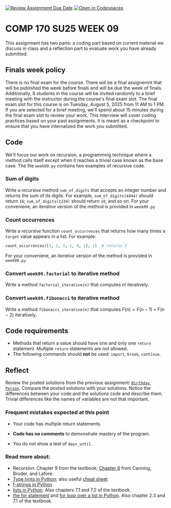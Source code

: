 [![Review Assignment Due Date](https://classroom.github.com/assets/deadline-readme-button-22041afd0340ce965d47ae6ef1cefeee28c7c493a6346c4f15d667ab976d596c.svg)](https://classroom.github.com/a/BS3-Kds-)
[![Open in Codespaces](https://classroom.github.com/assets/launch-codespace-2972f46106e565e64193e422d61a12cf1da4916b45550586e14ef0a7c637dd04.svg)](https://classroom.github.com/open-in-codespaces?assignment_repo_id=20025469)

# COMP 170 SU25 WEEK 09

This assignment has two parts: a coding part based on current material we discuss in class and a reflection part to evaluate work you have already submitted.


## Finals week policy

There is no final exam for the course. There will be a final assignemnt that will be published the week before finals and will be due the week of finals. Additionally, 8 students in the course will be invited randomly to a brief meeting with the instructor during the course's final exam slot. The final exam slot for this course is on Tuesday, August 5, 2025 from 11 AM to 1 PM. If you are selected for a brief meeting, we'll spend about 15 minutes during the final exam slot to review your work. This interview will cover coding practices based on your past assignments. It is meant as a checkpoint to ensure that you have internalized the work you submitted.


## Code

We'll focus our work on recursion, a programming technique where a method calls itself except when it reaches a trivial case known as the base case. The file `week09.py` contains two examples of recursive code.


### Sum of digits
Write a *recursive* method `sum_of_digits` that accepts an integer number and returns the sum of its digits. For example, `sum_of_digits(4444)` should return `16`; `sum_of_digits(1234)` should return `10`, and so on. For your conveniene, an *iterative* version of the method is provided in `week09.py`

### Count occurrences
Write a *recursive* function `count_occurrences` that returns how many times a `target` value appears in a list. For example:
```python
count_occurrences([1, 2, 3, 1, 4, 1], 1)  # returns 3
```
 For your conveniene, an *iterative* version of the method is provided in `week09.py`

### Convert `week09.factorial` to iterative method
Write a method `factorial_iterative(n)` that computes $n!$ iteratively.

### Convert `week09.fibonacci` to iterative method
Write a method `fibonacci_iterative(n)` that computes $F(n)=F(n-1)+F(n-2)$ iteratively.


## Code requirements

* Methods that return a value should have one and only one `return` statement. Multiple `return` statements are not allowed.
* The following commands should **not** be used: `import`, `break`, `continue`.


## Reflect

Review the posted solutions from the previous assignment: [`Birthday`](./solutions_week08/Birthday.py), [`Person`](./solutions_week08/Person.py). Compare the posted solutions with your solutions. Notice the differences between your code and the solutions code and describe them. Trivial differences like the names of variables are not that important.

### Frequent mistakes expected at this point

* Your code has multiple return statements.

* **Code has no comments** to demonstrate mastery of the program.

* You do not show a test of `days_until`.

### Read more about:

* Recursion: Chapter 9 from the textbook; [Chapter 6](https://learning.oreilly.com/library/view/data-structures/9780134855912/ch06.xhtml) from Canning, Broder, and Lafore.
* [Type hints in Python](https://docs.python.org/3/library/typing.html); also useful [cheat sheet](https://mypy.readthedocs.io/en/stable/cheat_sheet_py3.html#functions)
* [f-strings in Python](https://docs.python.org/3/tutorial/inputoutput.html#tut-f-strings)
* [lists in Python](https://docs.python.org/3/tutorial/datastructures.html). Also chapters 7.1 and 7.2 of the textbook.
* [the for statement](https://docs.python.org/3/reference/compound_stmts.html#for) and [for loop over a list in Python](https://docs.python.org/3/tutorial/controlflow.html#for-statements). Also chapter 2.3 and 7.1 of the textbook.

